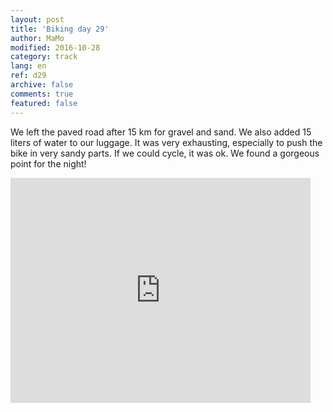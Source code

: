 ```yaml
---   
layout: post 
title: 'Biking day 29'  
author: MaMo 
modified: 2016-10-28
category: track 
lang: en 
ref: d29
archive: false 
comments: true 
featured: false 
--- 
```


 We left the paved road after 15 km for gravel and sand. We also added 15 liters of water to our luggage. It was very exhausting, especially to push the bike in very sandy parts. If we could cycle, it was ok. We found a gorgeous point for the night! 

<iframe width='480' height='360' src='http://track-kit.net/maps_s3/?v=embed&track=231944.gpx' frameborder='0' allowfullscreen></iframe>